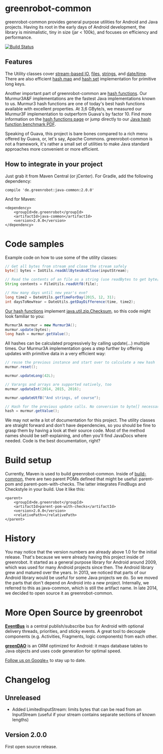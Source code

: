 greenrobot-common
=================
greenrobot-common provides general purpose utilities for Android and Java projects. Having its root in the early days of Android development, the library is minimalistic, tiny in size (jar < 100k), and focuses on efficiency and performance.

[![Build Status](https://travis-ci.org/greenrobot/greenrobot-common.svg?branch=master)](https://travis-ci.org/greenrobot/greenrobot-common)

Features
--------
The Utility classes cover [stream-based IO](java-common/src/main/java/de/greenrobot/common/io/IoUtils.java), [files](java-common/src/main/java/de/greenrobot/common/io/FileUtils.java), [strings](java-common/src/main/java/de/greenrobot/common/StringUtils.java), and [date/time](java-common/src/main/java/de/greenrobot/common/DateUtils.java). There are also efficient [hash map](java-common/src/main/java/de/greenrobot/common/LongHashMap.java) and [hash set](java-common/src/main/java/de/greenrobot/common/LongSetMap.java) implementation for primitive long keys.
   
Another important part of greenrobot-common are [hash functions](hash-functions.md). Our Murmur3A&F implementations are the fastest Java implementations known to us. Murmur3 hash functions are one of today's best hash functions available with excellent properties. At 3,6 GByte/s, we measured our Murmur3F implementation to outperform Guava's by factor 10. Find more information on the [hash functions page](hash-functions.md) or jump directly to our [Java hash function benchmark PDF](web-resources/hash-functions-benchmark.pdf).

Speaking of Guava, this project is bare bones compared to a rich menu offered by Guava, or, let's say, Apache Commons. greenrobot-common is not a framework, it's rather a small set of utilities to make Java standard approaches more convenient or more efficient.

How to integrate in your project
--------------------------------
Just grab it from Maven Central (or jCenter). For Gradle, add the following dependency:

    compile 'de.greenrobot:java-common:2.0.0'

And for Maven:
    
    <dependency>
        <groupId>de.greenrobot</groupId>
        <artifactId>java-common</artifactId>
        <version>2.0.0</version>
    </dependency>

Code samples
============
Example code on how to use some of the utility classes: 

```Java
// Get all bytes from stream and close the stream safely
byte[] bytes = IoUtils.readAllBytesAndClose(inputStream);

// Read the contents of an file as a string (use readBytes to get byte[])
String contents = FileUtils.readUtf8(file);

// How many days until new year's eve?
long time2 = DateUtils.getTimeForDay(2015, 12, 31);
int daysToNewYear = DateUtils.getDayDifference(time, time2);
```

[Our hash functions](hash-functions.md) implement [java.util.zip.Checksum](http://docs.oracle.com/javase/8/docs/api/java/util/zip/Checksum.html), so this code might look familiar to you:

```Java
Murmur3A murmur = new Murmur3A();
murmur.update(bytes);
long hash = murmur.getValue();
```

All hashes can be calculated progressively by calling update(...) multiple times. Our Murmur3A implementation goes a step further by offering updates with primitive data in a very efficient way:
```Java
// reuse the previous instance and start over to calculate a new hash
murmur.reset();

murmur.updateLong(42L);

// Varargs and arrays are supported natively, too  
murmur.updateInt(2014, 2015, 2016);

murmur.updateUtf8("And strings, of course");

// Hash for the previous update calls. No conversion to byte[] necessary.
hash = murmur.getValue();
```
 
We may not write a lot of documentation for this project. The utility classes are straight forward and don't have dependencies, so you should be fine to grasp them by having a look at their source code. Most of the method names should be self-explaining, and often you'll find JavaDocs where needed. Code is the best documentation, right? 

Build setup
===========
Currently, Maven is used to build greenrobot-common. Inside of [build-common](build-common), there are two parent POMs defined that might be useful: parent-pom and parent-pom-with-checks. The latter integrates FindBugs and Checkstyle in your build. Use it like this: 

    <parent>
        <groupId>de.greenrobot</groupId>
        <artifactId>parent-pom-with-checks</artifactId>
        <version>2.0.0</version>
        <relativePath></relativePath>
    </parent>

History
=======

You may notice that the version numbers are already above 1.0 for the initial release. That's because we were already having this project inside of greenrobot. It started as a general purpose library for Android around 2009, which was used for many Android projects since then. The Android library grew and matured over the years. In 2013, we noticed that parts of our Android library would be useful for some Java projects we do. So we moved the parts that don't depend on Android into a new project. Internally, we referred to this as java-common, which is still the artifact name. In late 2014, we decided to open source it as greenrobot-common.

More Open Source by greenrobot
==============================
[__EventBus__](https://github.com/greenrobot/EventBus) is a central publish/subscribe bus for Android with optional delivery threads, priorities, and sticky events. A great tool to decouple components (e.g. Activities, Fragments, logic components) from each other. 
 
[__greenDAO__](https://github.com/greenrobot/greenDAO) is an ORM optimized for Android: it maps database tables to Java objects and uses code generation for optimal speed.

[Follow us on Google+](https://plus.google.com/b/114381455741141514652/+GreenrobotDe/posts) to stay up to date.

Changelog
=========
Unreleased
----------
* Added LimitedInputStream: limits bytes that can be read from an InputStream (useful if your stream contains separate sections of known lengths)

Version 2.0.0
-------------
First open source release.
